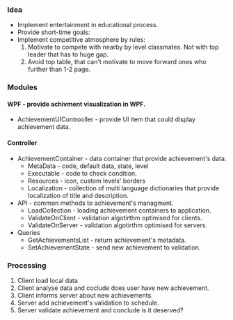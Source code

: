 ### Idea
- Implement entertainment in educational process.
- Provide short-time goals:
- Implement competitive atmosphere by rules:
	1. Motivate to compete with nearby by level classmates. Not with top leader that has to huge gap.
	2. Avoid top table, that can't motivate to move forward ones who further than 1-2 page. 

### Modules
#### WPF - provide achivment visualization in WPF.
- AchievementUIControoller - provide UI item that could display achievement data.

#### Controller
- AchievementContainer - data container that provide achievement's data.
	- MetaData - code, default data, state, level
	- Executable - code to check condition.
	- Resources - icon, custom levels' borders
	- Localization - collection of multi language dictionaries that provide localization of title and description.
- API - common methods to achievement's managment.
	- LoadCollection - loading achievement containers to application.
	- ValidateOnClient - validation algotirthm optimised for clients.
	- ValidateOnServer - validation algotirthm optimised for servers.
- Queries
	- GetAchievementsList - return achievement's metadata.
	- SetAchievementState - send new achievement to validation.

### Processing
1. Client load local data
2. Client analyse data and coclude does user have new achievement.
3. Client informs server about new achievements.
4. Server add achievement's validation to schedule.
5. Server validate achievement and conclude is it deserved?
